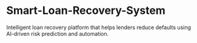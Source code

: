 # Smart-Loan-Recovery-System
Intelligent loan recovery platform that helps lenders reduce defaults using AI-driven risk prediction and automation.
